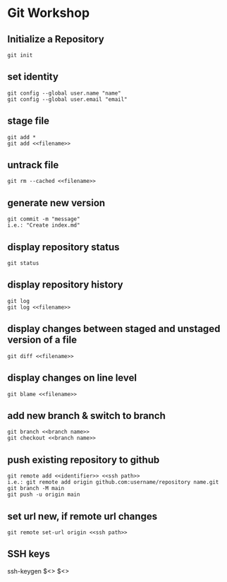 # Git Workshop

## Initialize a Repository

    git init

## set identity

    git config --global user.name "name"
    git config --global user.email "email"

## stage file

    git add *
    git add <<filename>>

## untrack file

    git rm --cached <<filename>>

## generate new version

    git commit -m "message"
    i.e.: "Create index.md"

## display repository status

    git status

## display repository history

    git log
    git log <<filename>>

## display changes between staged and unstaged version of a file

    git diff <<filename>>

## display changes on line level

    git blame <<filename>>

## add new branch & switch to branch

    git branch <<branch name>>
    git checkout <<branch name>>

## push existing repository to github

    git remote add <<identifier>> <<ssh path>>
    i.e.: git remote add origin github.com:username/repository name.git
    git branch -M main
    git push -u origin main

## set url new, if remote url changes

    git remote set-url origin <<ssh path>>

## SSH keys

   ssh-keygen
   $<<filename>>
   $<<passphrase>>


